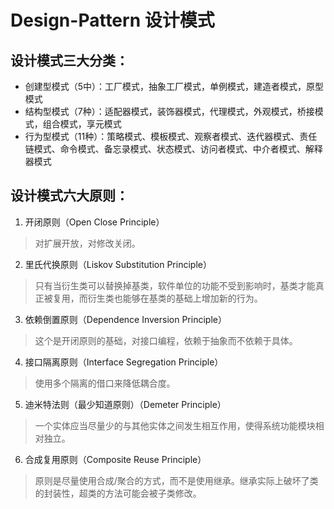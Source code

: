 # Design-Pattern 设计模式

## 设计模式三大分类：

* 创建型模式（5中）：工厂模式，抽象工厂模式，单例模式，建造者模式，原型模式
* 结构型模式（7种）：适配器模式，装饰器模式，代理模式，外观模式，桥接模式，组合模式，享元模式
* 行为型模式（11种）：策略模式、模板模式、观察者模式、迭代器模式、责任链模式、命令模式、备忘录模式、状态模式、访问者模式、中介者模式、解释器模式

## 设计模式六大原则：

1. 开闭原则（Open Close Principle）
> 对扩展开放，对修改关闭。

2. 里氏代换原则（Liskov Substitution Principle）
> 只有当衍生类可以替换掉基类，软件单位的功能不受到影响时，基类才能真正被复用，而衍生类也能够在基类的基础上增加新的行为。

3. 依赖倒置原则（Dependence Inversion Principle）
> 这个是开闭原则的基础，对接口编程，依赖于抽象而不依赖于具体。

4. 接口隔离原则（Interface Segregation Principle）
> 使用多个隔离的借口来降低耦合度。

5. 迪米特法则（最少知道原则）（Demeter Principle）
> 一个实体应当尽量少的与其他实体之间发生相互作用，使得系统功能模块相对独立。

6. 合成复用原则（Composite Reuse Principle）
> 原则是尽量使用合成/聚合的方式，而不是使用继承。继承实际上破坏了类的封装性，超类的方法可能会被子类修改。